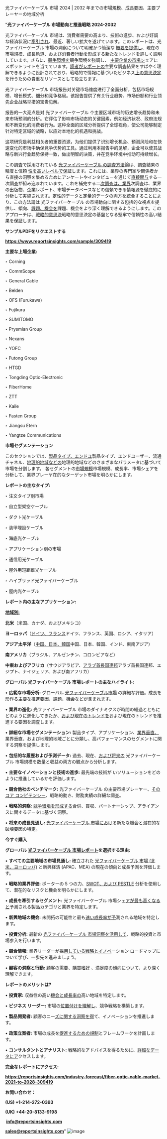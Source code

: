 光ファイバーケーブル 市場 2024 | 2032 年までの市場規模、成長要因、主要プレーヤーの地域分析

"<strong>光ファイバーケーブル 市場動向と推進戦略 2024-2032</strong>

光ファイバーケーブル 市場は、消費者需要の高まり、技術の進歩、および好調な経済状況に<a href=https://reportsinsights.com/fr/industry-forecast/dried-pasta-market-2021-to-2028-316266>牽引され</a>、最近、著しい拡大を遂げています。このレポートは、光ファイバーケーブル 市場の洞察について明確かつ簡潔な
<a href=https://reportsinsights.com/es/industry-forecast/short-peripheral-intravenous-catheters-market-2021-to-2028-305835>概要を提供し</a>、現在の市場規模、成長軌道、および消費者行動を形成する新たなトレンドを詳しく説明しています。さらに、<a href=https://reportsinsights.com/ja/industry-forecast/shiitake-mushroom-extract-market-2021-to-2028-311535>競争環境を</a>競争環境を強調し、
<a href=https://reportsinsights.com/ja/industry-forecast/us-sauna-equipment-market-402897>主要企業の市場シ</a>ェアにスポットライトを当てています。<a href=https://reportsinsights.com/nl/industry-forecast/car-subscription-services-market-2021-to-2028-310611>読者がレポートの</a>主要な調査結果をすばやく理解できるように設計されており、戦略的で情報に基づいたビジネス<a href=https://www.linkedin.com/pulse/siliziumkarbid-wafer-markt-2024-wichtige-wachstumstreiber-6y6vf/>上の意思決定</a>を行うための貴重なリソースとして役立ちます。

光ファイバーケーブル 市场报告对关键市场维度进行了全面分析，包括市场规模、增长模式、细分和竞争格局。该报告提供了有关行业趋势、市场份额和行业领先企业战略举措的宝贵见解。

报告的一大亮点是对 光ファイバーケーブル 个主要区域市场的历史增长趋势和未来市场预测的分析。它评估了影响市场动态的关键因素，例如经济状况、政府法规和不断变化的消费者行为。这种全面的区域分析提供了全球视角，使公司能够制定针对特定区域的战略，以应对本地化的机遇和挑战。

这项研究是利益相关者的重要资源，为他们提供了识别增长机会、预测风险和在快速变化的市场中确保竞争优势的工具。通过利用本报告中的见解，企业可以使其战略与新兴行业趋势保持一致，做出明智的决策，并在竞争环境中推动可持续增长。

この調査で採用されている <a href=https://www.linkedin.com/pulse/europe-usage-based-insurance-ubi-market-report-historical-ns2hf/>光ファイバーケーブル の調査方法</a>論は、調査結果の精度と信頼
<a href=https://www.linkedin.com/pulse/tiefdruckfarbe-markt-erf%C3%A4hrt-exponentielles-n0etf/>性を高いレベルで保</a>証します。これには、業界の専門家や関係者から直接の洞察を集めるためにアンケートやインタビューを通じて<a href=https://reportsinsights.com/de/industry-forecast/feller-bunchers-market-2021-to-2028-316465>直接関与</a>する一次調査が組み込まれています。これを補完する二<a href=https://reportsinsights.com/de/industry-forecast/fatty-acid-methyl-ester-fame-market-2021-to-2028-304477>次調査は、業界</a>次調査は、業界の出版物、企業レポート、市場データベースなどの信頼できる情報源を徹底的に分析して実施されます。定性的データと定量的データの両方を統合することにより、この方法論は 光ファイバーケーブル の市場動向に関する包括的な視点を提供し、傾向、<a href=https://reportsinsights.com/zh/industry-forecast/us-soft-magnetic-ni-fe-nickel-iron-alloys-market-404872>課題、機会を</a>課題、機会をより深く理解できるようにします。このアプローチは、<a href=https://www.linkedin.com/pulse/alkylat-markt-2024-gr%C3%B6%C3%9Fe-und-wachstumsfaktoren-regionale-nbraf/>戦略的意思決</a>戦略的意思決定の基盤となる堅牢で信頼性の高い結果を保証します。

<strong><b>サンプルPDFをリクエストする</b></strong>

<a href=https://www.reportsinsights.com/sample/309419><strong><u>https://www.reportsinsights.com/sample/309419</u></strong></a>

<strong>主要な上場企業:</strong>

‣ Corning

‣ CommScope

‣ General Cable

‣ Belden

‣ OFS (Furukawa)

‣ Fujikura

‣ SUMITOMO

‣ Prysmian Group

‣ Nexans

‣ YOFC

‣ Futong Group

‣ HTGD

‣ Tongding Optic-Electronic

‣ FiberHome

‣ ZTT

‣ Kaile

‣ Fasten Group

‣ Jiangsu Etern

‣ Yangtze Communications

<strong>市場セグメンテーション</strong>

このセクションでは、<a href=https://reportsinsights.com/fr/industry-forecast/digital-ceramic-inks-market-2021-to-2028-307109>製品タイプ、エンドユ</a>製品タイプ、エンドユーザー、流通チャネル、<a href=https://www.linkedin.com/pulse/polyamid-schmelzklebstoffe-markt-2024-wachstumstreiber-uhzgc/>地理的地域などの</a>地理的地域などのさまざまなパラメータに基づいて市場を分割します。 各セグメントの<a href=https://reportsinsights.com/sv/industry-forecast/us-augmented-reality-and-virtual-reality-apps-market-408774>市場規模</a>市場規模、成長率、市場シェアを分析して、業界プレーヤ<a href=https://reportsinsights.com/es/industry-forecast/us-processor-market-401191></a>在的なターゲット市場を明らかにします。

<strong>レポートの主なタイプ:</strong>

  ‣ 注文タイプ別市場

‣ 自立型架空ケーブル

‣ ダクト光ケーブル

‣ 装甲埋設ケーブル

‣ 海底光ケーブル

‣ アプリケーション別の市場

‣ 通信用光ケーブル

‣ 屋外用短距離光ケーブル

‣ ハイブリッド光ファイバーケーブル

‣ 屋内光ケーブル

<strong>レポート内の主なアプリケーション:</strong>



<strong><u>地域別</u></strong><strong><u>:</u></strong>

<strong>北米</strong>（米国、カナダ、およびメキシコ）

<strong>ヨーロッパ</strong>（<a href=https://reportsinsights.com/zh/industry-forecast/new-generation-automotive-hub-bearing-market-2021-to-2028-309719>ドイツ、フランス</a>ドイツ、フランス、英国、ロシア、イタリア）

<strong>アジア太平洋</strong>（<a href=https://reportsinsights.com/nl/industry-forecast/us-organic-feed-market-406678>中国、日本、韓国</a>中国、日本、韓国、インド、東南アジア）

<strong>南アメリカ</strong>（ブラジル、アルゼンチン、コロンビアなど）

<strong>中東およびアフリカ</strong>（サウジアラビア、<a href=https://reportsinsights.com/sv/industry-forecast/furfural-market-2021-to-2028-312164>アラブ首長国連邦</a>アラブ首長国連邦、エジプト、ナイジェリア、および南アフリカ）

<strong>グローバル 光ファイバーケーブル 市場レポートの主なハイライト:</strong>

• <strong>広範な市場分析:</strong> グローバル <a href=https://www.linkedin.com/pulse/europe-levant-power-cable-market-share-growth-report-09dpc/>光ファイバーケーブル市場</a> の詳細な評価。成長を形作る主要な推進要因、課題、機会などが含まれます。

• <strong>業界の進化:</strong> 光ファイバーケーブル 市場のダイナミクスが時間の経過とともにどのように進化してきたか、<a href=https://www.linkedin.com/pulse/bodeneingriffswerkzeuge-get-markt-2032-wachstum-hn2vf/>および現在のトレンドを</a>および現在のトレンドを推進する要因を調査します。

• <strong>詳細な市場セグメンテーション:</strong> 製品タイプ、アプリケーション、<a href=https://reportsinsights.com/fr/industry-forecast/feller-bunchers-market-2021-to-2028-316465>業界垂直、</a>業界垂直、および地理的地域ごとに分類し、高パフォーマンスのセグメントに関する洞察を提供します。

• <strong>包括的な履歴および予測データ:</strong> 過去、現在、<a href=https://reportsinsights.com/es/industry-forecast/digital-ceramic-inks-market-2021-to-2028-307109>および将来の</a> 光ファイバーケーブル 市場規模を数量と収益の両方の観点から分析します。

• <strong>主要なイノベーションと技術の進歩:</strong> 最先端の技術が <a href=https://reportsinsights.com/ja/industry-forecast/us-soft-magnetic-ni-fe-nickel-iron-alloys-market-404872></a>いソリューションをどのように推進しているかを評価します。

• <strong>競合他社のベンチマーク:</strong> 光ファイバーケーブル の主要市場プレーヤー、<a href=https://reportsinsights.com/nl/industry-forecast/shiitake-mushroom-extract-market-2021-to-2028-311535>そのコア コンピテンシー</a>、戦略的動き、財務実績の詳細な調査。

• <strong>戦略的洞察:</strong> <a href=https://www.linkedin.com/pulse/epoxidh%C3%A4rter-markt-ausblick-2032-zukunftsweisende-trends-w2g4f/>競争環境を形成する</a>合併、買収、パートナーシップ、アライアンスに関するデータに基づく洞察。

• <strong>将来の成長見通し:</strong> <a href=https://www.linkedin.com/pulse/europe-geothermal-heat-pump-market-2024-share-strategic-ekvpf/>光ファイバーケーブル 市場におけ</a>る新たな機会と潜在的な破壊要因の特定。

<strong>今すぐ購入</strong>


<strong>グローバル <a href=https://reportsinsights.com/de/industry-forecast/dried-pasta-market-2021-to-2028-316266>光ファイバーケーブル 市場レポート</a>を選択する理由:</strong>

• <strong>すべての主要地域の市場見通し:</strong> 確立された <a href=https://reportsinsights.com/fr/industry-forecast/short-peripheral-intravenous-catheters-market-2021-to-2028-305835>光ファイバーケーブル 市場 (北米、ヨーロッパ)</a> と新興経済 (APAC、MEA) の現在の傾向と成長予測を評価します。

• <strong>戦略的業界評価:</strong> ポーターの 5 つの力、<a href=https://reportsinsights.com/zh/industry-forecast/us-sauna-equipment-market-402897>SWOT、および PESTLE</a> 分析を使用して、潜在的なリスクと機会を明らかにします。

• <strong>成長を牽引するセグメント:</strong> 光ファイバーケーブル 市場シェ<a href=https://reportsinsights.com/ja/industry-forecast/car-subscription-services-market-2021-to-2028-310611>アが最も高くなると</a>予測される製品カテゴリと業界を特定します。

• <strong>新興地域の機会:</strong> 未開拓の可能性と最も<a href=https://reportsinsights.com/sv/industry-forecast/us-takaful-market-408523>速い成長率が予</a>測される地域を特定します。

• <strong>投資分析:</strong> 最新の <a href=https://www.linkedin.com/pulse/menschliche-haarverl%C3%A4ngerung-markt-2024-rjqdc/>光ファイバーケーブル 市場洞察を活用して</a>、戦略的投資と市場参入を行います。

• <strong>競合情報:</strong> 業界リーダーが採<a href=https://www.linkedin.com/pulse/akustische-kamera-markt-2032-wachstum-versteckte-chancen-nxkdf/>用している戦略とイノベ</a>ーション ロードマップについて学び、一歩先を進みましょう。

• <strong>顧客の洞察と行動:</strong> 顧客の需要、<a href=https://reportsinsights.com/de/industry-forecast/dialysis-chairs-market-2021-to-2028-303839>購買嗜好</a>
、満足度の傾向について、より深く理解できます。

<strong>レポートのメリットは?</strong>

• <strong>投資家:</strong> 収益性の高い<a href=https://reportsinsights.com/es/industry-forecast/ceramic-binders-market-demand-by-regional-318295>機会と成長率の</a>高い地域を特定します。

• <strong>ビジネス リーダー:</strong> 市場の<a href=https://reportsinsights.com/zh/industry-forecast/nail-nipper-market-2021-to-2028-308634>位置付けを理解し</a>、競争戦略を構築します。

• <strong>製品開発者:</strong> 顧客のニー<a href=https://reportsinsights.com/nl/industry-forecast/us-thermowood-market-405834>ズに関する洞察を得</a>て、イノベーションを推進します。

• <strong>政策立案者:</strong> 市場の成長を<a href=https://reportsinsights.com/sv/industry-forecast/smart-retail-market-2021-to-2028-311808>促進するための規制</a>とフレームワークを計画します。

• <strong>コンサルタントとアナリスト:</strong> 戦略的なアドバイスを得るために、<a href=https://www.linkedin.com/pulse/europe-in-vitro-diagnostic-services-market-research-gfqyc/>詳細なデータにア</a>クセスします。
</ul>
<strong>完全なレポートにアクセス:</strong>

<a href=https://reportsinsights.com/industry-forecast/fiber-optic-cable-market-2021-to-2028-309419><strong><u><b>https://reportsinsights.com/industry-forecast/fiber-optic-cable-market-2021-to-2028-309419</b></u></strong></a>

<strong>お問い合わせ：</strong>

<strong>(US) +1-214-272-0393</strong>

<strong>(UK) +44-20-8133-9198</strong>

<strong> </strong><a href=info@reportsinsights.com><strong><u>info@reportsinsights.com</u></strong></a>

<a href=sales@reportsinsights.com><strong><u>sales@reportsinsights.com</u></strong></a>"
![image](https://github.com/user-attachments/assets/ff8a5b68-0b44-493c-becd-25cb5da86ffd)
